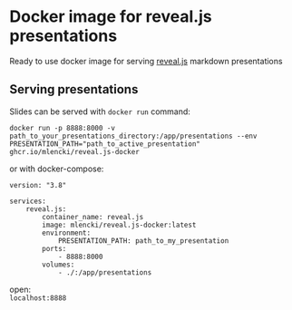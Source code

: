 # Docker image for reveal.js presentations

Ready to use docker image for serving [reveal.js](https://github.com/hakimel/reveal.js) markdown presentations

## Serving presentations

Slides can be served with `docker run` command:

```
docker run -p 8888:8000 -v path_to_your_presentations_directory:/app/presentations --env PRESENTATION_PATH="path_to_active_presentation" ghcr.io/mlencki/reveal.js-docker
```

or with docker-compose:

```
version: "3.8"

services:
    reveal.js:
        container_name: reveal.js
        image: mlencki/reveal.js-docker:latest
        environment:
            PRESENTATION_PATH: path_to_my_presentation
        ports:
            - 8888:8000
        volumes:
            - ./:/app/presentations
```

open:\
`localhost:8888`